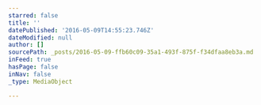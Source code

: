 ```yaml
---
starred: false
title: ''
datePublished: '2016-05-09T14:55:23.746Z'
dateModified: null
author: []
sourcePath: _posts/2016-05-09-ffb60c09-35a1-493f-875f-f34dfaa8eb3a.md
inFeed: true
hasPage: false
inNav: false
_type: MediaObject

---
```

